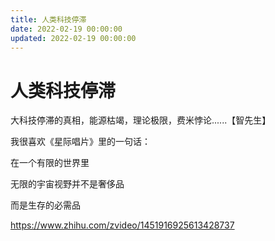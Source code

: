 ```yaml
---
title: 人类科技停滞
date: 2022-02-19 00:00:00
updated: 2022-02-19 00:00:00
---
```


# 人类科技停滞

大科技停滞的真相，能源枯竭，理论极限，费米悖论......【智先生】

我很喜欢《星际唱片》里的一句话：

在一个有限的世界里

无限的宇宙视野并不是奢侈品

而是生存的必需品

https://www.zhihu.com/zvideo/1451916925613428737

